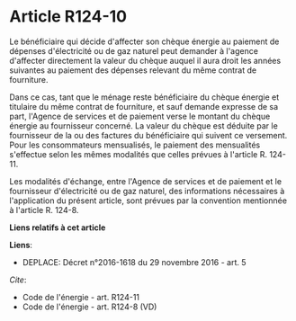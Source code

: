 # Article R124-10

Le bénéficiaire qui décide d'affecter son chèque énergie au paiement de dépenses d'électricité ou de gaz naturel peut
demander à l'agence d'affecter directement la valeur du chèque auquel il aura droit les années suivantes au paiement des
dépenses relevant du même contrat de fourniture. 

Dans ce cas, tant que le ménage reste bénéficiaire du chèque énergie et titulaire du même contrat de fourniture, et sauf
demande expresse de sa part, l'Agence de services et de paiement verse le montant du chèque énergie au fournisseur concerné.
La valeur du chèque est déduite par le fournisseur de la ou des factures du bénéficiaire qui suivent ce versement. Pour les
consommateurs mensualisés, le paiement des mensualités s'effectue selon les mêmes modalités que celles prévues à l'article R.
124-11. 

Les modalités d'échange, entre l'Agence de services et de paiement et le fournisseur d'électricité ou de gaz naturel, des
informations nécessaires à l'application du présent article, sont prévues par la convention mentionnée à l'article R. 124-8.

**Liens relatifs à cet article**

**Liens**:

  - DEPLACE: Décret n°2016-1618 du 29 novembre 2016 - art. 5

_Cite_:

  - Code de l'énergie - art. R124-11
  - Code de l'énergie - art. R124-8 (VD)
